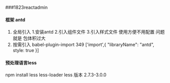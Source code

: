 ###1823reactadmin

#### 框架 antd
1. 全局引入
    1.安装antd
    2.引入组件文件
    3.引入样式文件
    使用方便不用配置 问题就是 包体积过大
2. 按需引入
    babel-plugin-import 
    349
    ['import',{ "libraryName": "antd", style: true }]
#### 预处理语言less
npm install less less-loader
less 版本 2.7.3-3.0.0